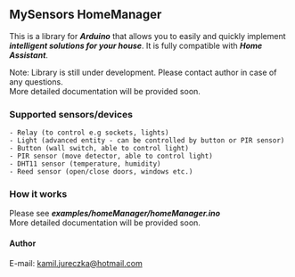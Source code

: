 ## MySensors HomeManager

This is a library for ***Arduino*** that allows you to easily and quickly implement ***intelligent solutions for your house***.
It is fully compatible with ***Home Assistant***.

Note: Library is still under development. Please contact author in case of any questions.  
More detailed documentation will be provided soon.

### Supported sensors/devices
``- Relay (to control e.g sockets, lights)``  
``- Light (advanced entity - can be controlled by button or PIR sensor)``  
``- Button (wall switch, able to control light)``  
``- PIR sensor (move detector, able to control light)``  
``- DHT11 sensor (temperature, humidity)``  
``- Reed sensor (open/close doors, windows etc.)``

### How it works

Please see ***examples/homeManager/homeManager.ino***  
More detailed documentation will be provided soon.

#### Author
E-mail: kamil.jureczka@hotmail.com